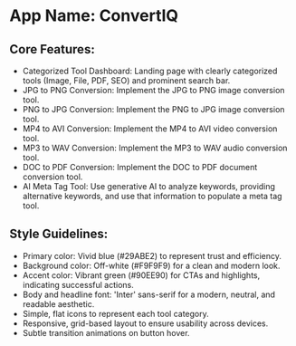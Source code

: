# **App Name**: ConvertIQ

## Core Features:

- Categorized Tool Dashboard: Landing page with clearly categorized tools (Image, File, PDF, SEO) and prominent search bar.
- JPG to PNG Conversion: Implement the JPG to PNG image conversion tool.
- PNG to JPG Conversion: Implement the PNG to JPG image conversion tool.
- MP4 to AVI Conversion: Implement the MP4 to AVI video conversion tool.
- MP3 to WAV Conversion: Implement the MP3 to WAV audio conversion tool.
- DOC to PDF Conversion: Implement the DOC to PDF document conversion tool.
- AI Meta Tag Tool: Use generative AI to analyze keywords, providing alternative keywords, and use that information to populate a meta tag tool.

## Style Guidelines:

- Primary color: Vivid blue (#29ABE2) to represent trust and efficiency.
- Background color: Off-white (#F9F9F9) for a clean and modern look.
- Accent color: Vibrant green (#90EE90) for CTAs and highlights, indicating successful actions.
- Body and headline font: 'Inter' sans-serif for a modern, neutral, and readable aesthetic.
- Simple, flat icons to represent each tool category.
- Responsive, grid-based layout to ensure usability across devices.
- Subtle transition animations on button hover.